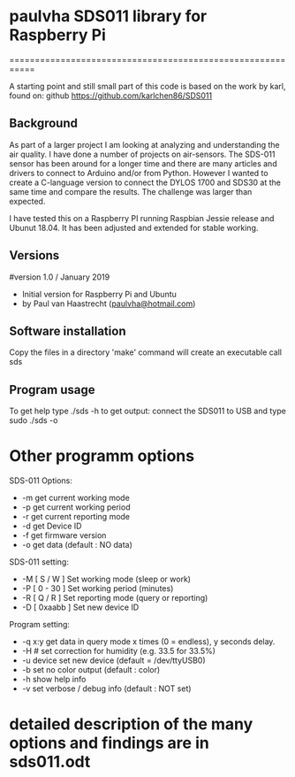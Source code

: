 # paulvha SDS011 library for Raspberry Pi
===========================================================

A starting point and still small part of this code is based on the work
by karl, found on:  github https://github.com/karlchen86/SDS011

## Background
As part of a larger project I am looking at analyzing and understanding the air quality.
I have done a number of projects on air-sensors. The SDS-011 sensor has been around for a
longer time and there are many articles and drivers to connect to Arduino and/or from Python.
However I wanted to create a C-language version to connect the DYLOS 1700 and SDS30 at the same
time and compare the results. The challenge was larger than expected.

I have tested this on a Raspberry PI running Raspbian Jessie release and Ubunut 18.04. It has been
adjusted and extended for stable working.

## Versions
#version 1.0   /  January 2019
 * Initial version for Raspberry Pi and Ubuntu
 * by Paul van Haastrecht (paulvha@hotmail.com)

## Software installation

Copy the files in a directory
'make' command will create an executable call sds

## Program usage

To get help type ./sds -h
to get output: connect the SDS011 to USB and type sudo ./sds -o

# Other programm options

SDS-011 Options:

* -m    get current working mode
* -p    get current working period
* -r    get current reporting mode
* -d    get Device ID
* -f    get firmware version
* -o    get data  (default : NO data)

SDS-011 setting:

* -M [ S / W  ]   Set working mode (sleep or work)
* -P  [ 0 - 30 ]  Set working period (minutes)
* -R [ Q / R  ]   Set reporting mode (query or reporting)
* -D [ 0xaabb ]   Set new device ID

Program setting:

* -q x:y        get data in query mode x times (0 = endless), y seconds delay.
* -H #          set correction for humidity (e.g. 33.5 for 33.5%)
* -u device     set new device                     (default = /dev/ttyUSB0)
* -b            set no color output              (default : color)
* -h            show help info
* -v            set verbose / debug info     (default : NOT set)

# detailed description of the many options and findings are in sds011.odt
